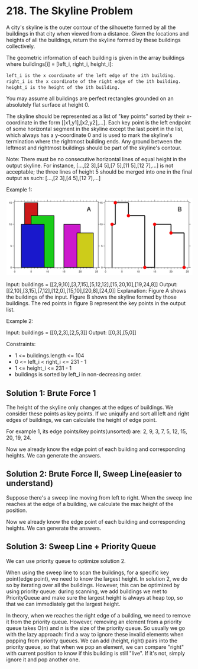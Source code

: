 # 218. The Skyline Problem
A city's skyline is the outer contour of the silhouette formed by all the buildings in that city when viewed from a distance. Given the locations and heights of all the buildings, return the skyline formed by these buildings collectively.

The geometric information of each building is given in the array buildings where buildings[i] = [left_i, right_i, height_i]:

    left_i is the x coordinate of the left edge of the ith building.
    right_i is the x coordinate of the right edge of the ith building.
    height_i is the height of the ith building.

You may assume all buildings are perfect rectangles grounded on an absolutely flat surface at height 0.

The skyline should be represented as a list of "key points" sorted by their x-coordinate in the form [[x1,y1],[x2,y2],...]. Each key point is the left endpoint of some horizontal segment in the skyline except the last point in the list, which always has a y-coordinate 0 and is used to mark the skyline's termination where the rightmost building ends. Any ground between the leftmost and rightmost buildings should be part of the skyline's contour.

Note: There must be no consecutive horizontal lines of equal height in the output skyline. For instance, [...,[2 3],[4 5],[7 5],[11 5],[12 7],...] is not acceptable; the three lines of height 5 should be merged into one in the final output as such: [...,[2 3],[4 5],[12 7],...]

Example 1:

![skyline](example1.jpg)

Input: buildings = [[2,9,10],[3,7,15],[5,12,12],[15,20,10],[19,24,8]]
Output: [[2,10],[3,15],[7,12],[12,0],[15,10],[20,8],[24,0]]
Explanation:
Figure A shows the buildings of the input.
Figure B shows the skyline formed by those buildings. The red points in figure B represent the key points in the output list.

Example 2:

Input: buildings = [[0,2,3],[2,5,3]]
Output: [[0,3],[5,0]]

Constraints:

* 1 <= buildings.length <= 104
* 0 <= left_i < right_i <= 231 - 1
* 1 <= height_i <= 231 - 1
* buildings is sorted by left_i in non-decreasing order.

## Solution 1: Brute Force 1
The height of the skyline only changes at the edges of buildings. We consider these points as key points. If we uniquify and sort all left and right edges of buildings, we can calculate the height of edge point.

For example 1, its edge points/key points(unsorted) are: 2, 9, 3, 7, 5, 12, 15, 20, 19, 24.

Now we already know the edge point of each building and corresponding heights. We can generate the answers.

## Solution 2: Brute Force II, Sweep Line(easier to understand)
Suppose there's a sweep line moving from left to right. When the sweep line reaches at the edge of a building, we calculate the max height of the position.

Now we already know the edge point of each building and corresponding heights. We can generate the answers.

## Solution 3: Sweep Line + Priority Queue
We can use priority queue to optimize solution 2.

When using the sweep line to scan the buildings, for a specific key point(edge point), we need to know the largest height. In solution 2, we do so by iterating over all the buildings. However, this can be optimized by using priority queue: during scanning, we add buildings we met to PriorityQueue and make sure the largest height is always at heap top, so that we can immediately get the largest height.

In theory, when we reaches the right edge of a building, we need to remove it from the priority queue. However, removing an element from a priority queue takes O(n) and n is the size of the priority queue. So usually we go with the lazy approach: find a way to ignore these invalid elements when popping from priority queues. We can add (height, right) pairs into the priority queue, so that when we pop an element, we can compare "right" with current position to know if this building is still "live". If it's not, simply ignore it and pop another one.